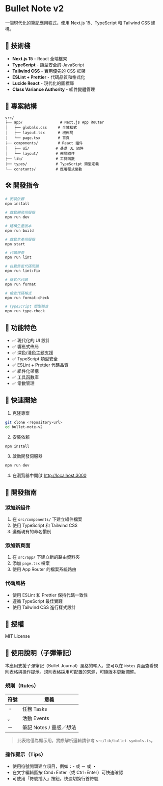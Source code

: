 # Bullet Note v2

一個現代化的筆記應用程式，使用 Next.js 15、TypeScript 和 Tailwind CSS 建構。

## 🚀 技術棧

- **Next.js 15** - React 全端框架
- **TypeScript** - 類型安全的 JavaScript
- **Tailwind CSS** - 實用優先的 CSS 框架
- **ESLint + Prettier** - 代碼品質和格式化
- **Lucide React** - 現代化的圖標庫
- **Class Variance Authority** - 組件變體管理

## 📁 專案結構

```
src/
├── app/                 # Next.js App Router
│   ├── globals.css     # 全域樣式
│   ├── layout.tsx      # 根佈局
│   └── page.tsx        # 首頁
├── components/         # React 組件
│   ├── ui/            # 基礎 UI 組件
│   └── layout/        # 佈局組件
├── lib/               # 工具函數
├── types/             # TypeScript 類型定義
└── constants/         # 應用程式常數
```

## 🛠️ 開發指令

```bash
# 安裝依賴
npm install

# 啟動開發伺服器
npm run dev

# 建構生產版本
npm run build

# 啟動生產伺服器
npm start

# 代碼檢查
npm run lint

# 自動修復代碼問題
npm run lint:fix

# 格式化代碼
npm run format

# 檢查代碼格式
npm run format:check

# TypeScript 類型檢查
npm run type-check
```

## 🎨 功能特色

- ✅ 現代化的 UI 設計
- ✅ 響應式佈局
- ✅ 深色/淺色主題支援
- ✅ TypeScript 類型安全
- ✅ ESLint + Prettier 代碼品質
- ✅ 組件化架構
- ✅ 工具函數庫
- ✅ 常數管理

## 🚀 快速開始

1. 克隆專案

```bash
git clone <repository-url>
cd bullet-note-v2
```

2. 安裝依賴

```bash
npm install
```

3. 啟動開發伺服器

```bash
npm run dev
```

4. 在瀏覽器中開啟 [http://localhost:3000](http://localhost:3000)

## 📝 開發指南

### 添加新組件

1. 在 `src/components/` 下建立組件檔案
2. 使用 TypeScript 和 Tailwind CSS
3. 遵循現有的命名慣例

### 添加新頁面

1. 在 `src/app/` 下建立新的路由資料夾
2. 添加 `page.tsx` 檔案
3. 使用 App Router 的檔案系統路由

### 代碼風格

- 使用 ESLint 和 Prettier 保持代碼一致性
- 遵循 TypeScript 最佳實踐
- 使用 Tailwind CSS 進行樣式設計

## 📄 授權

MIT License

## 🧭 使用說明（子彈筆記）

本應用支援子彈筆記（Bullet Journal）風格的輸入，您可以在 `Notes` 頁面查看規則表格與操作提示。規則表格採用可配置的來源，可隨版本更新調整。

### 規則（Rules）

| 符號 | 意義                    |
| ---- | ----------------------- |
| ・   | 任務 Tasks              |
| 。   | 活動 Events             |
| －   | 筆記 Notes / 靈感／想法 |

> 此表格僅為顯示用，實際解析邏輯請參考 `src/lib/bullet-symbols.ts`。

### 操作提示（Tips）

- 使用符號開頭建立項目，例如：- 或 － 或 ・
- 在文字編輯區按 Cmd+Enter（或 Ctrl+Enter）可快速確認
- 可使用「符號插入」按鈕，快速切換行首符號
